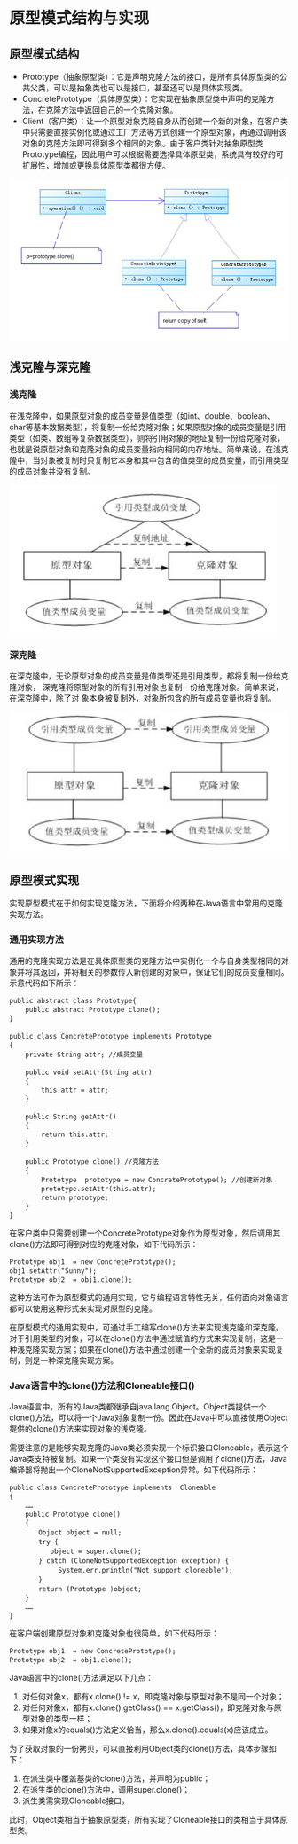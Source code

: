 # 原型模式结构与实现
## 原型模式结构
* Prototype（抽象原型类）：它是声明克隆方法的接口，是所有具体原型类的公共父类，可以是抽象类也可以是接口，甚至还可以是具体实现类。
* ConcretePrototype（具体原型类）：它实现在抽象原型类中声明的克隆方法，在克隆方法中返回自己的一个克隆对象。
* Client（客户类）：让一个原型对象克隆自身从而创建一个新的对象，在客户类中只需要直接实例化或通过工厂方法等方式创建一个原型对象，再通过调用该对象的克隆方法即可得到多个相同的对象。由于客户类针对抽象原型类Prototype编程，因此用户可以根据需要选择具体原型类，系统具有较好的可扩展性，增加或更换具体原型类都很方便。

![原型模式结构图](../../图片/原型模式结构图.jpg)

## 浅克隆与深克隆
### 浅克隆
在浅克隆中，如果原型对象的成员变量是值类型（如int、double、boolean、char等基本数据类型），将复制一份给克隆对象；如果原型对象的成员变量是引用类型（如类、数组等复杂数据类型），则将引用对象的地址复制一份给克隆对象，也就是说原型对象和克隆对象的成员变量指向相同的内存地址。简单来说，在浅克隆中，当对象被复制时只复制它本身和其中包含的值类型的成员变量，而引用类型的成员对象并没有复制。

![](../..//图片/浅克隆示意图.jpg)

### 深克隆
在深克隆中，无论原型对象的成员变量是值类型还是引用类型，都将复制一份给克隆对象，
深克隆将原型对象的所有引用对象也复制一份给克隆对象。简单来说，在深克隆中，除了对
象本身被复制外，对象所包含的所有成员变量也将复制。

![](../..//图片/深克隆示意图.jpg)

## 原型模式实现
实现原型模式在于如何实现克隆方法，下面将介绍两种在Java语言中常用的克隆实现方法。

### 通用实现方法
通用的克隆实现方法是在具体原型类的克隆方法中实例化一个与自身类型相同的对象并将其返回，并将相关的参数传入新创建的对象中，保证它们的成员变量相同。示意代码如下所示：
```
public abstract class Prototype{
    public abstract Prototype clone();
}

public class ConcretePrototype implements Prototype
{
    private String attr; //成员变量

    public void setAttr(String attr)
    {
        this.attr = attr;
    }
    
    public String getAttr()
    {
        return this.attr;
    }

    public Prototype clone() //克隆方法
    {
        Prototype  prototype = new ConcretePrototype(); //创建新对象
        prototype.setAttr(this.attr);
        return prototype;
    }
}
```

在客户类中只需要创建一个ConcretePrototype对象作为原型对象，然后调用其clone()方法即可得到对应的克隆对象，如下代码所示：
```
Prototype obj1  = new ConcretePrototype();
obj1.setAttr("Sunny");
Prototype obj2  = obj1.clone();
```
这种方法可作为原型模式的通用实现，它与编程语言特性无关，任何面向对象语言都可以使用这种形式来实现对原型的克隆。

在原型模式的通用实现中，可通过手工编写clone()方法来实现浅克隆和深克隆。对于引用类型的对象，可以在clone()方法中通过赋值的方式来实现复制，这是一种浅克隆实现方案；如果在clone()方法中通过创建一个全新的成员对象来实现复制，则是一种深克隆实现方案。

### Java语言中的clone()方法和Cloneable接口()
Java语言中，所有的Java类都继承自java.lang.Object。Object类提供一个clone()方法，可以将一个Java对象复制一份。因此在Java中可以直接使用Object提供的clone()方法来实现对象的浅克隆。

需要注意的是能够实现克隆的Java类必须实现一个标识接口Cloneable，表示这个Java类支持被复制。如果一个类没有实现这个接口但是调用了clone()方法，Java编译器将抛出一个CloneNotSupportedException异常。如下代码所示：
```
public class ConcretePrototype implements  Cloneable
{
    ……
    public Prototype clone()
    {
　　    Object object = null;
　　    try {
　　　  　　object = super.clone();
　　    } catch (CloneNotSupportedException exception) {
　　　　    　System.err.println("Not support cloneable");
　　    }
　　    return (Prototype )object;
    }
    ……
}
```
在客户端创建原型对象和克隆对象也很简单，如下代码所示：
```
Prototype obj1  = new ConcretePrototype();
Prototype obj2  = obj1.clone();
```
Java语言中的clone()方法满足以下几点：
1. 对任何对象x，都有x.clone() != x，即克隆对象与原型对象不是同一个对象；
2. 对任何对象x，都有x.clone().getClass() == x.getClass()，即克隆对象与原型对象的类型一样；
3. 如果对象x的equals()方法定义恰当，那么x.clone().equals(x)应该成立。

为了获取对象的一份拷贝，可以直接利用Object类的clone()方法，具体步骤如下：
1. 在派生类中覆盖基类的clone()方法，并声明为public；
2. 在派生类的clone()方法中，调用super.clone()；
3. 派生类需实现Cloneable接口。

此时，Object类相当于抽象原型类，所有实现了Cloneable接口的类相当于具体原型类。